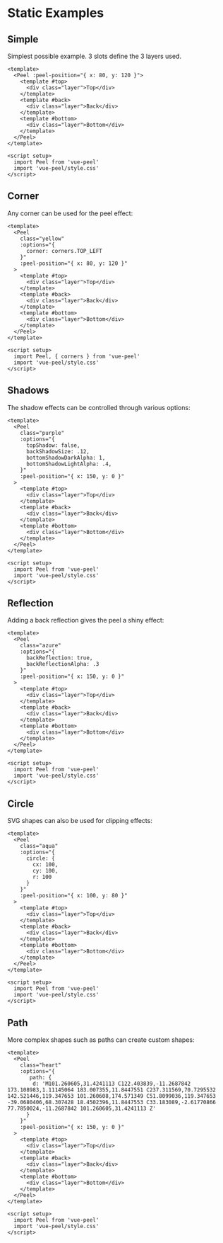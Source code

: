 <script setup>
  import Peel, { corners } from '../../dist/vue-peel';
  import '../../dist/style.css';
</script>

# Static Examples

## Simple

Simplest possible example. 3 slots define the 3 layers used.

<div class="peelWrapper">
  <Peel
    class="peelContainer"
    :peel-position="{ x: 80, y: 120 }"
  >
    <template #top>
      <div class="layer">Top</div>
    </template>
    <template #back>
      <div class="layer">Back</div>
    </template>
    <template #bottom>
      <div class="layer">Bottom</div>
    </template>
  </Peel>
</div>

```vue
<template>
  <Peel :peel-position="{ x: 80, y: 120 }">
    <template #top>
      <div class="layer">Top</div>
    </template>
    <template #back>
      <div class="layer">Back</div>
    </template>
    <template #bottom>
      <div class="layer">Bottom</div>
    </template>
  </Peel>
</template>

<script setup>
  import Peel from 'vue-peel'
  import 'vue-peel/style.css'
</script>
```

## Corner

Any corner can be used for the peel effect:

<div class="peelWrapper">
  <Peel
    class="peelContainer yellow"
    :options="{
      corner: corners.TOP_LEFT
    }"
    :peel-position="{ x: 80, y: 120 }"
  >
    <template #top>
      <div class="layer">Top</div>
    </template>
    <template #back>
      <div class="layer">Back</div>
    </template>
    <template #bottom>
      <div class="layer">Bottom</div>
    </template>
  </Peel>
</div>

```vue
<template>
  <Peel
    class="yellow"
    :options="{
      corner: corners.TOP_LEFT
    }"
    :peel-position="{ x: 80, y: 120 }"
  >
    <template #top>
      <div class="layer">Top</div>
    </template>
    <template #back>
      <div class="layer">Back</div>
    </template>
    <template #bottom>
      <div class="layer">Bottom</div>
    </template>
  </Peel>
</template>

<script setup>
  import Peel, { corners } from 'vue-peel'
  import 'vue-peel/style.css'
</script>
```

## Shadows

The shadow effects can be controlled through various options:

<div class="peelWrapper">
  <Peel
    class="peelContainer purple"
    :options="{
      topShadow: false,
      backShadowSize: .12,
      bottomShadowDarkAlpha: 1,
      bottomShadowLightAlpha: .4,
    }"
    :peel-position="{ x: 150, y: 0 }"
  >
    <template #top>
      <div class="layer">Top</div>
    </template>
    <template #back>
      <div class="layer">Back</div>
    </template>
    <template #bottom>
      <div class="layer">Bottom</div>
    </template>
  </Peel>
</div>

```vue
<template>
  <Peel 
    class="purple"
    :options="{
      topShadow: false,
      backShadowSize: .12,
      bottomShadowDarkAlpha: 1,
      bottomShadowLightAlpha: .4,
    }"
    :peel-position="{ x: 150, y: 0 }"
  >
    <template #top>
      <div class="layer">Top</div>
    </template>
    <template #back>
      <div class="layer">Back</div>
    </template>
    <template #bottom>
      <div class="layer">Bottom</div>
    </template>
  </Peel>
</template>

<script setup>
  import Peel from 'vue-peel'
  import 'vue-peel/style.css'
</script>
```

## Reflection

Adding a back reflection gives the peel a shiny effect:

<div class="peelWrapper">
  <Peel
    class="peelContainer azure"
    :options="{
      backReflection: true,
      backReflectionAlpha: .3
    }"
    :peel-position="{ x: 150, y: 0 }"
  >
    <template #top>
      <div class="layer">Top</div>
    </template>
    <template #back>
      <div class="layer">Back</div>
    </template>
    <template #bottom>
      <div class="layer">Bottom</div>
    </template>
  </Peel>
</div>

```vue
<template>
  <Peel 
    class="azure"
    :options="{
      backReflection: true,
      backReflectionAlpha: .3
    }"
    :peel-position="{ x: 150, y: 0 }"
  >
    <template #top>
      <div class="layer">Top</div>
    </template>
    <template #back>
      <div class="layer">Back</div>
    </template>
    <template #bottom>
      <div class="layer">Bottom</div>
    </template>
  </Peel>
</template>

<script setup>
  import Peel from 'vue-peel'
  import 'vue-peel/style.css'
</script>
```

## Circle

SVG shapes can also be used for clipping effects:

<div class="peelWrapper">
  <Peel
    class="peelContainer aqua"
    :options="{
      circle: {
        cx: 100,
        cy: 100,
        r: 100
      }
    }"
    :peel-position="{ x: 100, y: 80 }"
  >
    <template #top>
      <div class="layer">Top</div>
    </template>
    <template #back>
      <div class="layer">Back</div>
    </template>
    <template #bottom>
      <div class="layer">Bottom</div>
    </template>
  </Peel>
</div>

```vue
<template>
  <Peel 
    class="aqua"
    :options="{
      circle: {
        cx: 100,
        cy: 100,
        r: 100
      }
    }"
    :peel-position="{ x: 100, y: 80 }"
  >
    <template #top>
      <div class="layer">Top</div>
    </template>
    <template #back>
      <div class="layer">Back</div>
    </template>
    <template #bottom>
      <div class="layer">Bottom</div>
    </template>
  </Peel>
</template>

<script setup>
  import Peel from 'vue-peel'
  import 'vue-peel/style.css'
</script>
```

## Path

More complex shapes such as paths can create custom shapes:

<div class="peelWrapper">
  <Peel
    class="peelContainer heart"
    :options="{
       path: {
        d: 'M101.260605,31.4241113 C122.403839,-11.2687842 173.108983,1.11145064 183.007355,11.8447551 C237.311569,70.7295532 142.521446,119.347653 101.260608,174.571349 C51.8099036,119.347653 -39.0680406,68.307428 18.4502396,11.8447553 C33.183089,-2.61770866 77.7850024,-11.2687842 101.260605,31.4241113 Z'
      }
    }"
    :peel-position="{ x: 150, y: 0 }"
  >
    <template #top>
      <div class="layer">Top</div>
    </template>
    <template #back>
      <div class="layer">Back</div>
    </template>
    <template #bottom>
      <div class="layer">Bottom</div>
    </template>
  </Peel>
</div>

```vue
<template>
  <Peel 
    class="heart"
    :options="{
       path: {
        d: 'M101.260605,31.4241113 C122.403839,-11.2687842 173.108983,1.11145064 183.007355,11.8447551 C237.311569,70.7295532 142.521446,119.347653 101.260608,174.571349 C51.8099036,119.347653 -39.0680406,68.307428 18.4502396,11.8447553 C33.183089,-2.61770866 77.7850024,-11.2687842 101.260605,31.4241113 Z'
      }
    }"
    :peel-position="{ x: 150, y: 0 }"
  >
    <template #top>
      <div class="layer">Top</div>
    </template>
    <template #back>
      <div class="layer">Back</div>
    </template>
    <template #bottom>
      <div class="layer">Bottom</div>
    </template>
  </Peel>
</template>

<script setup>
  import Peel from 'vue-peel'
  import 'vue-peel/style.css'
</script>
```

<style lang="scss">
@import '../style.scss';
</style>

